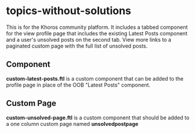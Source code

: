 # topics-without-solutions
This is for the Khoros community platform. It includes a tabbed component for the view profile page that includes the existing Latest Posts component and a user's unsolved posts on the second tab. View more links to a paginated custom page with the full list of unsolved posts.

## Component
**custom-latest-posts.ftl** is a custom component that can be added to the profile page in place of the OOB "Latest Posts" component.

## Custom Page
**custom-unsolved-page.ftl** is a custom component that should be added to a one column custom page named **unsolvedpostpage**
